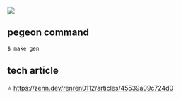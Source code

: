 ![](https://storage.googleapis.com/zenn-user-upload/3d5a33c7ef81-20240813.gif)

## pegeon command
```sh
$ make gen
```

## tech article

⭐️ https://zenn.dev/renren0112/articles/45539a09c724d0
